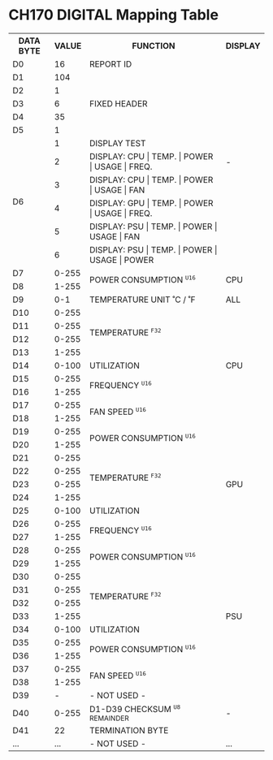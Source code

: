 # CH170 DIGITAL Mapping Table
<table>
    <tr>
        <th>DATA BYTE</th>
        <th>VALUE</th>
        <th>FUNCTION</th>
        <th>DISPLAY</th>
    </tr>
    <tr>
        <td>D0</td>
        <td>16</td>
        <td>REPORT ID</td>
        <td rowspan="12">-</td>
    </tr>
    <tr>
        <td>D1</td>
        <td>104</td>
        <td rowspan="5">FIXED HEADER</td>
    </tr>
    <tr>
        <td>D2</td>
        <td>1</td>
    </tr>
    <tr>
        <td>D3</td>
        <td>6</td>
    </tr>
    <tr>
        <td>D4</td>
        <td>35</td>
    </tr>
    <tr>
        <td>D5</td>
        <td>1</td>
    </tr>
    <tr>
        <td rowspan="6">D6</td>
        <td>1</td>
        <td>DISPLAY TEST</td>
    </tr>
    <tr>
        <td>2</td>
        <td>DISPLAY: CPU | TEMP. | POWER | USAGE | FREQ.</td>
    </tr>
    <tr>
        <td>3</td>
        <td>DISPLAY: CPU | TEMP. | POWER | USAGE | FAN</td>
    </tr>
    <tr>
        <td>4</td>
        <td>DISPLAY: GPU | TEMP. | POWER | USAGE | FREQ.</td>
    </tr>
    <tr>
        <td>5</td>
        <td>DISPLAY: PSU | TEMP. | POWER | USAGE | FAN</td>
    </tr>
    <tr>
        <td>6</td>
        <td>DISPLAY: PSU | TEMP. | POWER | USAGE | POWER</td>
    </tr>
    <tr>
        <td>D7</td>
        <td>0-255</td>
        <td rowspan="2">POWER CONSUMPTION <sup><code>U16</code></sup></td>
        <td rowspan="2">CPU</td>
    </tr>
    <tr>
        <td>D8</td>
        <td>1-255</td>
    </tr>
    <tr>
        <td>D9</td>
        <td>0-1</td>
        <td>TEMPERATURE UNIT ˚C / ˚F</td>
        <td>ALL</td>
    </tr>
    <tr>
        <td>D10</td>
        <td>0-255</td>
        <td rowspan="4">TEMPERATURE <sup><code>F32</code></sup></td>
        <td rowspan="9">CPU</td>
    </tr>
    <tr>
        <td>D11</td>
        <td>0-255</td>
    </tr>
    <tr>
        <td>D12</td>
        <td>0-255</td>
    </tr>
    <tr>
        <td>D13</td>
        <td>1-255</td>
    </tr>
    <tr>
        <td>D14</td>
        <td>0-100</td>
        <td>UTILIZATION</td>
    </tr>
    <tr>
        <td>D15</td>
        <td>0-255</td>
        <td rowspan="2">FREQUENCY <sup><code>U16</code></sup></td>
    </tr>
    <tr>
        <td>D16</td>
        <td>1-255</td>
    </tr>
    <tr>
        <td>D17</td>
        <td>0-255</td>
        <td rowspan="2">FAN SPEED <sup><code>U16</code></sup></td>
    </tr>
    <tr>
        <td>D18</td>
        <td>1-255</td>
    </tr>
    <tr>
        <td>D19</td>
        <td>0-255</td>
        <td rowspan="2">POWER CONSUMPTION <sup><code>U16</code></sup></td>
        <td rowspan="9">GPU</td>
    </tr>
    <tr>
        <td>D20</td>
        <td>1-255</td>
    </tr>
    <tr>
        <td>D21</td>
        <td>0-255</td>
        <td rowspan="4">TEMPERATURE <sup><code>F32</code></sup></td>
    </tr>
    <tr>
        <td>D22</td>
        <td>0-255</td>
    </tr>
    <tr>
        <td>D23</td>
        <td>0-255</td>
    </tr>
    <tr>
        <td>D24</td>
        <td>1-255</td>
    </tr>
    <tr>
        <td>D25</td>
        <td>0-100</td>
        <td>UTILIZATION</td>
    </tr>
    <tr>
        <td>D26</td>
        <td>0-255</td>
        <td rowspan="2">FREQUENCY <sup><code>U16</code></sup></td>
    </tr>
    <tr>
        <td>D27</td>
        <td>1-255</td>
    </tr>
    <tr>
        <td>D28</td>
        <td>0-255</td>
        <td rowspan="2">POWER CONSUMPTION <sup><code>U16</code></sup></td>
        <td rowspan="11">PSU</td>
    </tr>
    <tr>
        <td>D29</td>
        <td>1-255</td>
    </tr>
    <tr>
        <td>D30</td>
        <td>0-255</td>
        <td rowspan="4"> TEMPERATURE <sup><code>F32</code></sup></td>
    </tr>
    <tr>
        <td>D31</td>
        <td>0-255</td>
    </tr>
    <tr>
        <td>D32</td>
        <td>0-255</td>
    </tr>
    <tr>
        <td>D33</td>
        <td>1-255</td>
    </tr>
    <tr>
        <td>D34</td>
        <td>0-100</td>
        <td>UTILIZATION</td>
    </tr>
    <tr>
        <td>D35</td>
        <td>0-255</td>
        <td rowspan="2">POWER CONSUMPTION <sup><code>U16</code></sup></td>
    </tr>
    <tr>
        <td>D36</td>
        <td>1-255</td>
    </tr>
    <tr>
        <td>D37</td>
        <td>0-255</td>
        <td rowspan="2">FAN SPEED <sup><code>U16</code></sup></td>
    </tr>
    <tr>
        <td>D38</td>
        <td>1-255</td>
    </tr>
    <tr>
        <td>D39</td>
        <td>-</td>
        <td>- NOT USED -</td>
        <td rowspan="3">-</td>
    </tr>
    <tr>
        <td>D40</td>
        <td>0-255</td>
        <td>D1-D39 CHECKSUM <sup><code>U8</code> REMAINDER</sup></td>
    </tr>
    <tr>
        <td>D41</td>
        <td>22</td>
        <td>TERMINATION BYTE</td>
    </tr>
    <tr>
        <td>...</td>
        <td>...</td>
        <td>- NOT USED -</td>
        <td>...</td>
    </tr>
</table>
